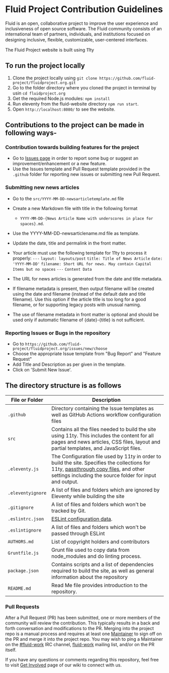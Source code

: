 # Fluid Project Contribution Guidelines

Fluid is an open, collaborative project to improve the user experience and inclusiveness of open source software.
The Fluid community consists of an international team of partners, individuals, and institutions focused on designing
inclusive, ﬂexible, customizable, user-centered interfaces.

The Fluid Project website is built using 11ty

## To run the project locally

1. Clone the project locally using `git clone https://github.com/fluid-project/fluidproject.org.git`
2. Go to the folder directory where you cloned the project in terminal by usin `cd fluidproject.org`
3. Get the required Node.js modules: `npm install`
4. Run eleventy from the fluid-website directory `npm run start`.
5. Open `http://localhost:8080/` to see the website.

## Contributions to the project can be made in following ways-

### Contribution towards building features for the project

- Go to [Issues page](https://github.com/fluid-project/fluidproject.org/issues) in order to report some bug or suggest
  an improvement/enhancement or a new feature.
- Use the Issues template and Pull Request template provided in the `.github` folder for reporting new issues or submitting
  new Pull Request.

### Submitting new news articles

- Go to the `src/YYYY-MM-DD-newsarticletemplate.md` file
- Create a new Markdown file with title in the following format
  - `YYYY-MM-DD-{News Article Name with underscores in place for spaces}.md`.
- Use the YYYY-MM-DD-newsarticlename.md file as template.
- Update the date, title and permalink in the front matter.
- Your article must use the following template for 11ty to process it properly:
      `---`
      `layout: layouts/post`
      `title: Title of News Article`
      `date: 'YYYY-MM-DD'`
      `filename: Short URL for news. May contain Capital Items but no spaces`
      `---`
      `Content Data`

- The URL for news articles is generated from the date and title metadata.
- If filename metadata is present, then output filename will be created using the date and filename
  (instead of the default date and title filename). Use this option if the article title is too long
  for a good filename, or for supporting legacy posts with unusual naming.
- The use of filename metadata in front matter is optional and should be used only if
  automatic filename of {date}-{title} is not sufficient.

### Reporting Issues or Bugs in the repository

- Go to  `https://github.com/fluid-project/fluidproject.org/issues/new/choose`
- Choose the appropriate Issue template from "Bug Report" and "Feature Request"
- Add Title and Description as per given in the template.
- Click on 'Submit New Issue'.

## The directory structure is as follows

| File or Folder            | Description                                                                                                                                                                                                                         |
|-------------------|-------------------------------------------------------------------------------------------------------------------------------------------------------------------------------------------------------------------------------------|
| `.github`        | Directory containing the Issue templates as well as GitHub Actions workflow configuration files                                                                          |
| `src`             | Contains all the files needed to build the site using 11ty. This includes the content for all pages and news articles, CSS files, layout and partial templates, and JavaScript files.                                               |
| `.eleventy.js`    | The Configuration file used by 11ty in order to build the site. Specifies the collections for 11ty, [passthrough copy files](https://www.11ty.dev/docs/copy/), and other settings including the source folder for input and output. |
| `.eleventyignore` | A list of files and folders which are ignored by Eleventy while building the site                                                                                                                                                              |
| `.gitignore`      | A list of files and folders which won't be tracked by Git.                                                                                                                                                                          |
| `.eslintrc.json`  | [ESLint configuration data](https://eslint.org/docs/user-guide/configuring).                                                                                                                                                        |
| `.eslintignore`   | A list of files and folders which won't be passed through ESLint                                                                                                                                                                    |
| `AUTHORS.md`      | List of copyright holders and contributors                                                                                                                                                                                          |
| `Gruntfile.js`    | Grunt file used to copy data from node_modules and do linting process.                                                                                                                                                              |
| `package.json`    | Contains scripts and a list of dependencies required to build the site, as well as general information about the repository                                                                                                                                                                             |
| `README.md`       | Read Me file provides introduction to the repository.                                                                                                                                                                               |

### Pull Requests

After a Pull Request (PR) has been submitted, one or more members of the community will review the contribution. This
typically results in a back and forth conversation and modifications to the PR. Merging into the project repo is a
manual process and requires at least one [Maintainer](https://wiki.fluidproject.org/display/fluid/Fluid+Maintainers) to
sign off on the PR and merge it into the project repo. You may wish to ping a Maintainer on the
[#fluid-work](https://wiki.fluidproject.org/display/fluid/IRC+Channel) IRC channel,
[fluid-work](https://lists.idrc.ocad.ca/mailman/listinfo/fluid-work) mailing list, and/or on the PR itself.

If you have any questions or comments regarding this repository, feel free to visit
[Get Involved](https://wiki.fluidproject.org/display/fluid/Get+Involved) page of our wiki to connect with us.
